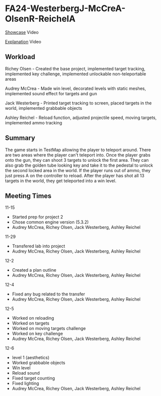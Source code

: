 # FA24-WesterbergJ-McCreA-OlsenR-ReichelA

[Showcase](https://youtu.be/hYjNql9WU5s) Video

[Explanation](https://youtu.be/wzUx4kUPW9M) Video

## Workload
Richey Olsen - Created the base project, implemented target tracking, implemented key challenge, implemented unlockable non-teleportable areas

Audrey McCrea - Made win level, decorated levels with static meshes, implemented sound effect for targets and gun

Jack Westerberg - Printed target tracking to screen, placed targets in the world, implemented grabbable objects

Ashley Reichel - Reload function, adjusted projectile speed, moving targets, implemented ammo tracking

## Summary

The game starts in TestMap allowing the player to teleport around. There are two areas where the player can't teleport into. Once the player
grabs onto the gun, they can shoot 3 targets to unlock the first area. They can also grab the golden tube looking key and take it to the
pedestal to unlock the second locked area in the world. If the player runs out of ammo, they just press A on the controller to reload. After
the player has shot all 13 targets in the world, they get teleported into a win level.

## Meeting Times

11-15
* Started prep for project 2
* Chose common engine version (5.3.2)
* Audrey McCrea, Richey Olsen, Jack Westerberg, Ashley Reichel
  
11-29
* Transfered lab into project
* Audrey McCrea, Richey Olsen, Jack Westerberg, Ashley Reichel
  
12-2
* Created a plan outline
* Audrey McCrea, Richey Olsen, Jack Westerberg, Ashley Reichel
  
12-4
* Fixed any bug related to the transfer
* Audrey McCrea, Richey Olsen, Jack Westerberg, Ashley Reichel
  
12-5
* Worked on reloading
* Worked on targets
* Worked on moving targets challenge
* Worked on key challenge
* Audrey McCrea, Richey Olsen, Jack Westerberg, Ashley Reichel

12-6
* level 1 (aesthetics)
* Worked grabbable objects
* Win level
* Reload sound
* Fixed target counting
* Fixed lighting
* Audrey McCrea, Richey Olsen, Jack Westerberg, Ashley Reichel
